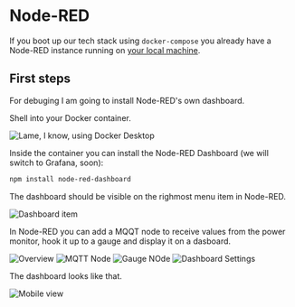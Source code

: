 # Node-RED

If you boot up our tech stack using `docker-compose` you already have a Node-RED instance running on [your local machine](http://localhost:1880/).

## First steps

For debuging I am going to install Node-RED's own dashboard.

Shell into your Docker container.

![Lame, I know, using Docker Desktop](./docs/images/shell-into-with-the-desktop-app.png)

Inside the container you can install the Node-RED Dashboard (we will switch to Grafana, soon):

```sh
npm install node-red-dashboard
```

The dashboard should be visible on the righmost menu item in Node-RED.

![Dashboard item](./docs/images/dashboard.png)

In Node-RED you can add a MQQT node to receive values from the power monitor, hook it up to a gauge and display it on a dasboard.

![Overview](./docs/images/1-overview.png)
![MQTT Node](./docs/images/2-mqtt-node.png) ![Gauge NOde](./docs/images/3-gauge-node.png) ![Dashboard Settings](./docs/images/4-dashboard-node.png)

The dashboard looks like that.

![Mobile view](./docs/images/5-dashboard.png)
